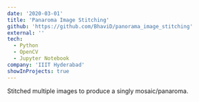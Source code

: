 ```yaml
---
date: '2020-03-01'
title: 'Panaroma Image Stitching'
github: 'https://github.com/BhaviD/panorama_image_stitching'
external: ''
tech:
  - Python
  - OpenCV
  - Jupyter Notebook
company: 'IIIT Hyderabad'
showInProjects: true
---
```


Stitched multiple images to produce a singly mosaic/panaroma.